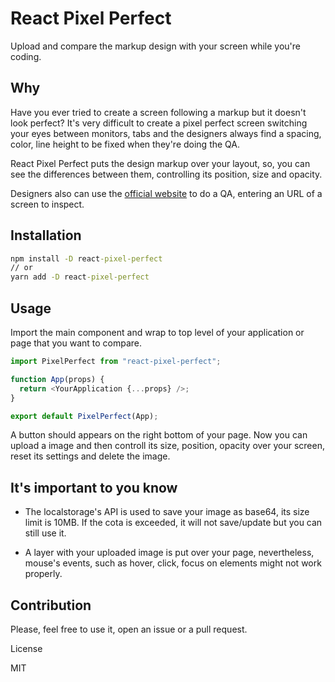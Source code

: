 # React Pixel Perfect

Upload and compare the markup design with your screen while you're coding.

## Why

Have you ever tried to create a screen following a markup but it doesn't look perfect? It's very difficult to create a pixel perfect screen switching your eyes between monitors, tabs and the designers always find a spacing, color, line height to be fixed when they're doing the QA.

React Pixel Perfect puts the design markup over your layout, so, you can see the differences between them, controlling its position, size and opacity.

Designers also can use the [official website](https://react-pixel-perfect.netlify.app/#/) to do a QA, entering an URL of a screen to inspect.

## Installation

```cmd
npm install -D react-pixel-perfect
// or
yarn add -D react-pixel-perfect
```

## Usage

Import the main component and wrap to top level of your application or page that you want to compare.

```javascript
import PixelPerfect from "react-pixel-perfect";

function App(props) {
  return <YourApplication {...props} />;
}

export default PixelPerfect(App);
```

A button should appears on the right bottom of your page. Now you can upload a image and then controll its size, position, opacity over your screen, reset its settings and delete the image.

## It's important to you know

- The localstorage's API is used to save your image as base64, its size limit is 10MB. If the cota is exceeded, it will not save/update but you can still use it.

- A layer with your uploaded image is put over your page, nevertheless, mouse's events, such as hover, click, focus on elements might not work properly.

## Contribution

Please, feel free to use it, open an issue or a pull request.

License

MIT
